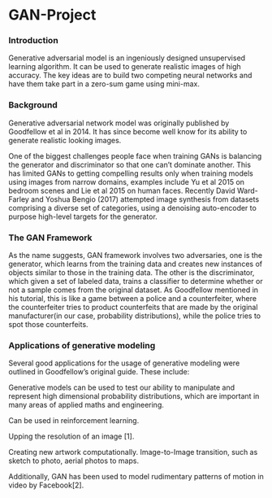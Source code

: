 # GAN-Project


### Introduction

Generative adversarial model is an ingeniously designed unsupervised learning algorithm. It can be used to generate realistic images of high accuracy. The key ideas are to build two competing neural networks and have them take part in a zero-sum game using mini-max.

### Background 

Generative adversarial network model was originally published by Goodfellow et al in 2014. It has since become well know for its ability to generate realistic looking images.

One of the biggest challenges people face when training GANs is balancing the generator and discriminator so that one can’t dominate another. This has limited GANs to getting compelling results only when training models using images from narrow domains, examples include Yu et al 2015 on bedroom scenes and Lie et al 2015 on human faces. Recently David Ward-Farley and Yoshua Bengio (2017) attempted image synthesis from datasets comprising a diverse set of categories, using a denoising auto-encoder to purpose high-level targets for the generator.

### The GAN Framework 

As the name suggests, GAN framework involves two adversaries, one is the generator, which learns from the training data and creates new instances of objects similar to those in the training data. The other is the discriminator, which given a set of labeled data, trains a classifier to determine whether or not a sample comes from the original dataset. As Goodfellow mentioned in his tutorial, this is like a game between a police and a counterfeiter, where the counterfeiter tries to product counterfeits that are made by the original manufacturer(in our case, probability distributions), while the police tries to spot those counterfeits.

### Applications of generative modeling

Several good applications for the usage of generative modeling were outlined in Goodfellow’s original guide. These include:

Generative models can be used to test our ability to manipulate and represent high dimensional probability distributions, which are important in many areas of applied maths and engineering.

Can be used in reinforcement learning.

Upping the resolution of an image [1].

Creating new artwork computationally.
Image-to-Image transition, such as sketch to photo, aerial photos to maps.

Additionally, GAN has been used to model rudimentary patterns of motion in video by Facebook[2].
